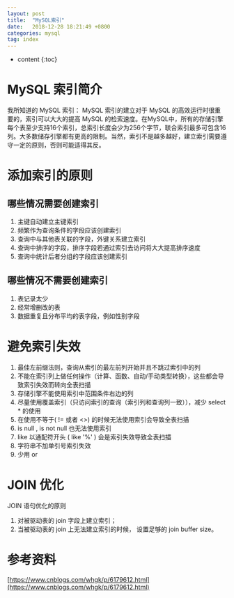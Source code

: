 ```yaml
---
layout: post
title:  "MySQL索引"
date:   2018-12-28 18:21:49 +0800
categories: mysql
tag: index
---
```


* content
{:toc}

# MySQL 索引简介 #
我所知道的 MySQL 索引： MySQL 索引的建立对于 MySQL 的高效运行时很重要的，索引可以大大的提高 MySQL 的检索速度。在MySQL中，所有的存储引擎每个表至少支持16个索引，总索引长度会少为256个字节，联合索引最多可包含16列。大多数储存引擎都有更高的限制。当然，索引不是越多越好，建立索引需要遵守一定的原则，否则可能适得其反。

# 添加索引的原则 #

## 哪些情况需要创建索引 ##

1. 主键自动建立主键索引 
2. 频繁作为查询条件的字段应该创建索引
3. 查询中与其他表关联的字段，外键关系建立索引
4. 查询中排序的字段，排序字段若通过索引去访问将大大提高排序速度
5. 查询中统计后者分组的字段应该创建索引

## 哪些情况不需要创建索引 ##

1. 表记录太少
2. 经常增删改的表
3. 数据重复且分布平均的表字段，例如性别字段

# 避免索引失效 #

1. 最佳左前缀法则，查询从索引的最左前列开始并且不跳过索引中的列
2. 不能在索引列上做任何操作（计算、函数、自动/手动类型转换），这些都会导致索引失效而转向全表扫描
3. 存储引擎不能使用索引中范围条件右边的列
4. 尽量使用覆盖索引（只访问索引的查询（索引列和查询列一致）），减少 select * 的使用
5. 在使用不等于( != 或者 <>) 的时候无法使用索引会导致全表扫描
6.  is null , is not null 也无法使用索引
7.  like 以通配符开头 ( like '%' ) 会是索引失效导致全表扫描
8.  字符串不加单引号索引失效
9.  少用 or 

# JOIN 优化 #

JOIN 语句优化的原则

1. 对被驱动表的 join 字段上建立索引；
2. 当被驱动表的 join 上无法建立索引的时候， 设置足够的 join buffer size。
 

# 参考资料 #

[https://www.cnblogs.com/whgk/p/6179612.html](https://www.cnblogs.com/whgk/p/6179612.html)


